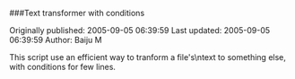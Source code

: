 ###Text transformer with conditions

Originally published: 2005-09-05 06:39:59
Last updated: 2005-09-05 06:39:59
Author: Baiju M

This script use an efficient way to tranform a file's\ntext to something else, with conditions for few lines.